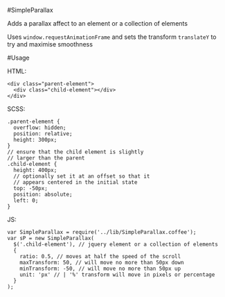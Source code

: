 #SimpleParallax

Adds a parallax affect to an element or a collection of elements

Uses `window.requestAnimationFrame` and sets the transform
`translateY` to try and maximise smoothness


#Usage

HTML:

    <div class="parent-element">
      <div class="child-element"></div>
    </div>

SCSS:

    .parent-element {
      overflow: hidden;
      position: relative;
      height: 300px;
    }
    // ensure that the child element is slightly
    // larger than the parent
    .child-element {
      height: 400px;
      // optionally set it at an offset so that it
      // appears centered in the initial state
      top: -50px;
      position: absolute;
      left: 0;
    }

JS:

    var SimpleParallax = require('../lib/SimpleParallax.coffee');
    var sP = new SimpleParallax(
      $('.child-element'), // jquery element or a collection of elements
      {
        ratio: 0.5, // moves at half the speed of the scroll
        maxTransform: 50, // will move no more than 50px down
        minTransform: -50, // will move no more than 50px up
        unit: 'px' // | '%' transform will move in pixels or percentage
      }
    );


